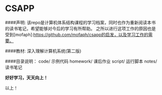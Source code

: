 # CSAPP

####声明:	
该repo是计算机体系结构课程的学习档案，同时也作为重新阅读本书的读书笔记，希望能够对今后的学习有所帮助。
之所以进行这项工作的原因也是受到[mofaph]:https://github.com/mofaph/csapp的启发，以及学习工作的需要。

####教材:	
深入理解计算机系统(第二版)

####目录说明：
code/		示例代码
homework/	课后作业
script/		运行脚本
notes/		读书笔记


**好好学习，天天向上！**

以上！
